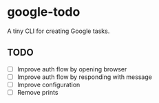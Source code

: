 # google-todo
A tiny CLI for creating Google tasks.

## TODO

-[ ] Improve auth flow by opening browser
-[ ] Improve auth flow by responding with message
-[ ] Improve configuration
-[ ] Remove prints